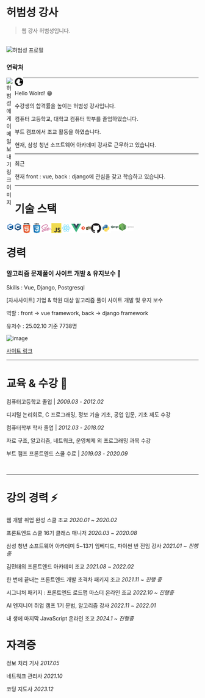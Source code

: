 # 허범성 강사

>웹 강사 허범성입니다.

<br>

<img width="150" alt="허범성 프로필" src="https://github.com/user-attachments/assets/9540a16a-76d2-40c4-af99-e35c4cb67f1c">

### 연락처
[<img align="left" alt="허범성에게 이메일 보내기 링크 이미지" title="메일 보내기" width="22px" src="https://cdn.jsdelivr.net/npm/simple-icons@3.12.2/icons/gmail.svg" />][mail]
[<img align="left" alt="블로그 방문하기 링크" title="블로그 방문하기" width="22px" src="https://raw.githubusercontent.com/iconic/open-iconic/master/svg/globe.svg" />][blog]
<!--
[<img align="left" alt="허범성 유투브 방문하기 링크 이미지" title="유투브 방문하기" width="22px" src="https://cdn.jsdelivr.net/npm/simple-icons@v3/icons/youtube.svg" />][youtube]
[<img align="left" alt="허범성 인스타그램 방문하기 링크 이미지" title="인스타그램 방문하기" width="22px" src="https://cdn.jsdelivr.net/npm/simple-icons@v3/icons/instagram.svg" />][instagram]
-->

---

<br>Hello Wolrd!  😁

수강생의 합격률을 높이는 허범성 강사입니다.

컴퓨터 고등학교, 대학교 컴퓨터 학부를 졸업하였습니다.

부트 캠프에서 조교 활동을 하였습니다.

현재, 삼성 청년 소프트웨어 아카데미 강사로 근무하고 있습니다.

---

최근

현재 front : vue, back : django에 관심을 갖고 학습하고 있습니다.

---

# 기술 스택
<img align="left" height="20" src="https://github.com/github/explore/blob/main/topics/c/c.png">
<img align="left" height="20" src="https://github.com/github/explore/blob/main/topics/cpp/cpp.png">
<img align="left" alt="HTML5" width="26px" src="https://raw.githubusercontent.com/github/explore/80688e429a7d4ef2fca1e82350fe8e3517d3494d/topics/html/html.png" />
<img align="left" alt="CSS3" width="26px" src="https://raw.githubusercontent.com/github/explore/80688e429a7d4ef2fca1e82350fe8e3517d3494d/topics/css/css.png" />
<img align="left" alt="Sass" width="26px" src="https://raw.githubusercontent.com/github/explore/80688e429a7d4ef2fca1e82350fe8e3517d3494d/topics/sass/sass.png" />
<img align="left" alt="JavaScript" width="26px" src="https://raw.githubusercontent.com/github/explore/80688e429a7d4ef2fca1e82350fe8e3517d3494d/topics/javascript/javascript.png" />
<img align="left" alt="React" width="26px" src="https://raw.githubusercontent.com/github/explore/80688e429a7d4ef2fca1e82350fe8e3517d3494d/topics/react/react.png" />
<img align="left" alt="Vue" width="26px" src="https://github.com/github/explore/blob/main/topics/vue/vue.png" />
<img align="left" alt="Git" width="26px" src="https://raw.githubusercontent.com/github/explore/80688e429a7d4ef2fca1e82350fe8e3517d3494d/topics/git/git.png" />
<img align="left" alt="GitHub" width="26px" src="https://raw.githubusercontent.com/github/explore/78df643247d429f6cc873026c0622819ad797942/topics/github/github.png" />
<img align="left" alt="Python" width="26px" src="https://raw.githubusercontent.com/github/explore/80688e429a7d4ef2fca1e82350fe8e3517d3494d/topics/python/python.png" />
<img align="left" height="20" src="https://raw.githubusercontent.com/github/explore/80688e429a7d4ef2fca1e82350fe8e3517d3494d/topics/django/django.png">
<img align="left" height="20" src="https://raw.githubusercontent.com/github/explore/80688e429a7d4ef2fca1e82350fe8e3517d3494d/topics/nodejs/nodejs.png">
<img align="left" height="20" src="https://github.com/github/explore/blob/main/topics/express/express.png">
<br>

<!--

<br>Html5:

- W3C 웹 표준 규격에 대한 이해
- 접근성을 고려한 마크업
- 시맨틱 태그 사용

Css3:

- Cross-Browsing 이슈 해결 능력 보유
- SASS를 사용한 CSS 전처리 능력 보유

Javascript:

- es6+
- 자바스크립트 내부 동작 이해

React

- hooks를 사용한 함수형 컴포넌트 사용

Vue

- vue3 composition API & pinia 사용

typescript

- 정적 타입에 대한 이해

---

Git:

- 버전 관리에 대한 이해

AWS:

- AWS EC2, S3 Bucket 생성 및 관리

기타

- Notion, Slack, mattermost, Trello, GitHub 등을 통한 협업

- Zeplin, Figma 등의 사용을 통한 디자인 툴 협업

<br>

-->

# 경력

### 알고리즘 문제풀이 사이트 개발 & 유지보수 🥅

Skills : Vue, Django, Postgresql

[자사사이트] 기업 & 학원 대상 알고리즘 풀이 사이트 개발 및 유지 보수

역할 : front → vue framework, back → django framework 

유저수 : 25.02.10 기준 7738명

![image](https://user-images.githubusercontent.com/48181483/163505059-315d2fd9-98bc-40f4-8eb3-ee59feebcc88.png)

[사이트 링크](https://pro.mincoding.co.kr/)

<!--

# 프로젝트

### AIRBNB CLONE PROJECT 👯

Skills : html5, css3, javascript, angular, git

기간: 5주

[목표] 
-  ANGULAR 프레임워크를 사용한 AIRBNBN CLONE 프로젝트 구현
-  FE 4명 BE 3명 IOS 3명 팀 프로젝트
<br>

담당역할(프론트엔드 개발)

<br>
- ROOMDETAIL 페이지, 컴포넌트 구현
- SWIPER THUMBNAIL CAROUSEL 사용 UI 작업과 좋아요 버튼 구현
- 디렉 티브 사용하여 결제 CSS 변경, NGX 부트스트랩 데이트 피커 사용
<br>

[프로젝트 와이어프레임 링크](https://drive.google.com/file/d/1k8zXbiAIJxKttLqR4uUWA9ciwBnLEj2u/view?usp=sharing)

[팀 역할 구분 페이지 링크](https://docs.google.com/spreadsheets/d/1dQpj-4X_kXyUEHrmfRO1tGfk2ND5lE82PBlPQDEBQxc/edit#gid=0)

[팀 mvp 계획표 링크](https://drive.google.com/file/d/17NyflFt9i3QZwJeRLORz7hQ5GXtit8P5/view)
<br>

[저장소 링크](https://github.com/Team-FBI/FDS/tree/develop)
<br>

[프로젝트 시연 영상링크](https://www.youtube.com/watch?v=T4VJZDVovF4)
<br>

[프로젝트 후기 발표 PPT 링크](https://docs.google.com/presentation/d/142l_x1dxBpk_AeKipNFw8rMzg-OkNmgXo5UBKg6VFnE/edit#slide=id.p)

---
### TODO LIST PROJECT

프로젝트 기여도 : 100%

기간: 2주

Skills : html5, css3, javascript, react , git

[목표]

- 바닐라 자바스크립트와 리액트 라이브러리 차이를 학습
- 추가, 삭제, 항목별 구분, 모든 목록 완료시키기,  완료한 목록 모두 지우기 기능 구현


[맡은 역할] 
-  TODO 리스트 기능 구현 및 마크업
<br>

[저장소] 

[리액트 저장소 링크](https://github.com/hbsowo58/todo-List/tree/master/React)

[바닐라 저장소 링크](https://github.com/hbsowo58/TodoList/tree/master/Vanila)

---

### WEB GAME PROJECT

프로젝트 기여도 : 100%

기간:2주

Skills : html5, css3, javascript, react ,git

[목표]

- 리액트 렌더링과 상태 관리를 이해하기위해 게임 구현

[맡은 역할] 
- 구구단, 끝말잇기 로직 구현

추가적으로 TYPESCRIPT를 학습해서 PROJECT에 적용중입니다.

[저장소]

[저장소 링크](https://github.com/hbsowo58/webgame-react)
---
### MOVIE APP PROJECT

프로젝트 기여도 : 100%

기간:2주

[목표]
- 더미데이터 API에서 제공하는 DATA 적용
- GITHUB.IO를 이용해 배포 

[맡은 역할] 
- 더미데이터 API를 비통기 통신(AXIOS)으로 데이터 통신하여 화면 구성
- 레이아웃 구현

[느낀점]
더미 데이터 API를 사용하여 사용자에게 어떻게 보일지 고민하고
GITHUB.IO를 이용해서 배포하는 경험을 하였습니다.


[저장소]

[저장소 링크](https://github.com/hbsowo58/movie-app)

---

### REACT NEWS VIEWER PROJECT

프로젝트 기여도 : 100%

기간:2주

[목표]
- 리액트 라우터 적용 
- AXIOS 라이브러리를 적용한 비동기 통신 적용
- NEWS API에서 제공하는 최신 뉴스 API 적용

[맡은 역할]

- AXIOS를 통한 뉴스 API 비동기 통신 기능 구현
- API 별 카테고리 구분 UI 구성
- 리액트 라우터를 통한 페이지 구성

[저장소]

[저장소 링크](https://github.com/hbsowo58/react-project/tree/master/React-News-Viewer)

---

### 기업형 레이아웃 clone(3개)

[Github 링크](https://github.com/hbsowo58/corporateLayout)

기간 : 4주

프로젝트 기여도 : 100%

Skills : html5, css3, javascript, AWS(EC2, S3) ,git

담당역할(프론트엔드 개발)

- 전체 레이아웃 퍼블리싱
- 시맨틱 마크업 & 웹 접근성 고려
- 반응형 구현(테블릿, 핸드폰)
- 크로스 브라우징(모던 브라우저)

-->

---
# 교육 & 수강 🌱

컴퓨터고등학교 졸업 | *2009.03 - 2012.02*

디지털 논리회로, C 프로그래밍, 정보 기술 기초, 공업 입문, 기초 제도 수강

컴퓨터학부 학사 졸업 | *2012.03 - 2018.02*

자료 구조, 알고리즘, 네트워크, 운영체제 외 프로그래밍 과목 수강

부트 캠프 프론트엔드 스쿨 수료 | *2019.03 - 2020.09*

<br>

---

# 강의 경력 ⚡

웹 개발 취업 완성 스쿨 조교 *2020.01 ~ 2020.02*

프론트엔드 스쿨 16기 클래스 매니저 *2020.03 ~ 2020.08*

삼성 청년 소프트웨어 아카데미 5~13기 임베디드, 파이썬 반 전임 강사 *2021.01 ~ 진행 중*

김민태의 프론트엔드 아카데미 조교 *2021.08 ~ 2022.02*

한 번에 끝내는 프론트엔드 개발 초격차 패키지 조교 *2021.11 ~ 진행 중*

<!-- 25년5월8일까지 계약 -->

시그니처 패키지 : 프론트엔드 로드맵 마스터 온라인 조교 *2022.10 ~ 진행중*

<!-- 24년10월4일 -->

AI 엔지니어 취업 캠프 1기 문법, 알고리즘 강사 *2022.11 ~ 2022.01*

내 생에 마지막 JavaScript 온라인 조교 *2024.1 ~ 진행중*

<!-- 26년 12월11일 -->

# 자격증

정보 처리 기사 *2017.05*
<br>
<!-- 17201010584V	-->

네트워크 관리사 *2021.10*
<br>

코딩 지도사 *2023.12*
<!-- 한국산업인력진흥원(주) 2020-002711	--> 


[mail]: mailto:hbsowo58@gmail.com
[blog]: https://hbsowo58.tistory.com
[youtube]: https://www.youtube.com/channel/UCePswZAoywJrbdE-a2YFxcw?view_as=subscriber
[instagram]: https://www.instagram.com/hu_beom_sung/
